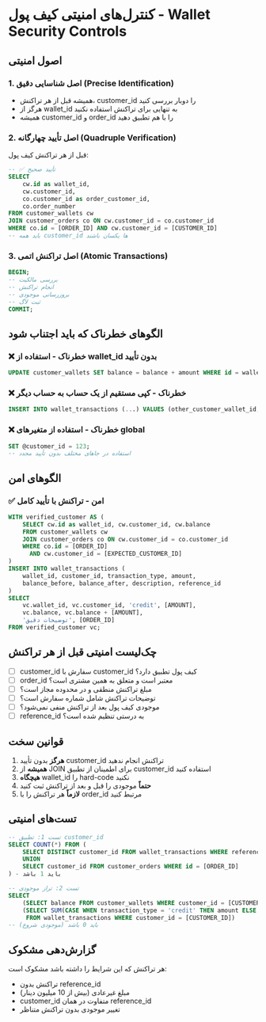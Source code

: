 # کنترل‌های امنیتی کیف پول - Wallet Security Controls

## اصول امنیتی

### 1. اصل شناسایی دقیق (Precise Identification)
- همیشه قبل از هر تراکنش، customer_id را دوبار بررسی کنید
- هرگز از wallet_id به تنهایی برای تراکنش استفاده نکنید
- همیشه customer_id و order_id را با هم تطبیق دهید

### 2. اصل تأیید چهارگانه (Quadruple Verification)
قبل از هر تراکنش کیف پول:
```sql
-- ✅ تأیید صحیح
SELECT 
    cw.id as wallet_id,
    cw.customer_id,
    co.customer_id as order_customer_id,
    co.order_number
FROM customer_wallets cw
JOIN customer_orders co ON cw.customer_id = co.customer_id
WHERE co.id = [ORDER_ID] AND cw.customer_id = [CUSTOMER_ID]
-- باید همه customer_id ها یکسان باشند
```

### 3. اصل تراکنش اتمی (Atomic Transactions)
```sql
BEGIN;
-- بررسی مالکیت
-- انجام تراکنش  
-- بروزرسانی موجودی
-- ثبت لاگ
COMMIT;
```

## الگوهای خطرناک که باید اجتناب شود

### ❌ خطرناک - استفاده از wallet_id بدون تأیید
```sql
UPDATE customer_wallets SET balance = balance + amount WHERE id = wallet_id;
```

### ❌ خطرناک - کپی مستقیم از یک حساب به حساب دیگر
```sql
INSERT INTO wallet_transactions (...) VALUES (other_customer_wallet_id, ...);
```

### ❌ خطرناک - استفاده از متغیرهای global
```sql
SET @customer_id = 123;
-- استفاده در جاهای مختلف بدون تأیید مجدد
```

## الگوهای امن

### ✅ امن - تراکنش با تأیید کامل
```sql
WITH verified_customer AS (
    SELECT cw.id as wallet_id, cw.customer_id, cw.balance
    FROM customer_wallets cw
    JOIN customer_orders co ON cw.customer_id = co.customer_id  
    WHERE co.id = [ORDER_ID] 
      AND cw.customer_id = [EXPECTED_CUSTOMER_ID]
)
INSERT INTO wallet_transactions (
    wallet_id, customer_id, transaction_type, amount,
    balance_before, balance_after, description, reference_id
)
SELECT 
    vc.wallet_id, vc.customer_id, 'credit', [AMOUNT],
    vc.balance, vc.balance + [AMOUNT],
    'توضیحات دقیق', [ORDER_ID]
FROM verified_customer vc;
```

## چک‌لیست امنیتی قبل از هر تراکنش

- [ ] customer_id سفارش با customer_id کیف پول تطبیق دارد؟
- [ ] order_id معتبر است و متعلق به همین مشتری است؟  
- [ ] مبلغ تراکنش منطقی و در محدوده مجاز است؟
- [ ] توضیحات تراکنش شامل شماره سفارش است؟
- [ ] موجودی کیف پول بعد از تراکنش منفی نمی‌شود؟
- [ ] reference_id به درستی تنظیم شده است؟

## قوانین سخت

1. **هرگز** بدون تأیید customer_id تراکنش انجام ندهید
2. **همیشه** از JOIN برای اطمینان از تطبیق customer_id استفاده کنید  
3. **هیچگاه** wallet_id را hard-code نکنید
4. **حتماً** موجودی را قبل و بعد از تراکنش ثبت کنید
5. **لازماً** هر تراکنش را با order_id مرتبط کنید

## تست‌های امنیتی

```sql
-- تست 1: تطبیق customer_id
SELECT COUNT(*) FROM (
    SELECT DISTINCT customer_id FROM wallet_transactions WHERE reference_id = [ORDER_ID]
    UNION
    SELECT customer_id FROM customer_orders WHERE id = [ORDER_ID]
) - باید 1 باشد

-- تست 2: تراز موجودی
SELECT 
    (SELECT balance FROM customer_wallets WHERE customer_id = [CUSTOMER_ID]) -
    (SELECT SUM(CASE WHEN transaction_type = 'credit' THEN amount ELSE -amount END) 
     FROM wallet_transactions WHERE customer_id = [CUSTOMER_ID])
-- باید 0 باشد (موجودی شروع)
```

## گزارش‌دهی مشکوک

هر تراکنش که این شرایط را داشته باشد مشکوک است:
- تراکنش بدون reference_id
- مبلغ غیرعادی (بیش از 10 میلیون دینار)
- customer_id متفاوت در همان reference_id
- تغییر موجودی بدون تراکنش متناظر